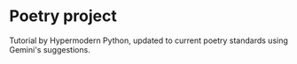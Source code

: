 # Poetry project

Tutorial by Hypermodern Python, updated to current poetry standards using Gemini's suggestions.
